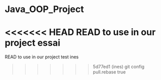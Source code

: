 # Java_OOP_Project
<<<<<<< HEAD
READ to use in our project essai
=======
READ to use in our project test ines
>>>>>>> 5d77ed1 (ines)
git config pull.rebase true
